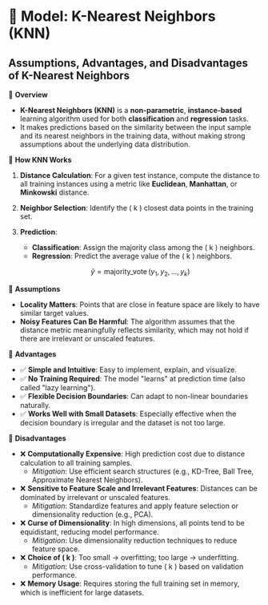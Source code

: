 # 🔹 Model: K-Nearest Neighbors (KNN)
## Assumptions, Advantages, and Disadvantages of K-Nearest Neighbors

🔹 **Overview**  
* **K-Nearest Neighbors (KNN)** is a **non-parametric**, **instance-based** learning algorithm used for both **classification** and **regression** tasks.
* It makes predictions based on the similarity between the input sample and its nearest neighbors in the training data, without making strong assumptions about the underlying data distribution.

🔹 **How KNN Works**  
1. **Distance Calculation**: For a given test instance, compute the distance to all training instances using a metric like **Euclidean**, **Manhattan**, or **Minkowski** distance.
2. **Neighbor Selection**: Identify the \( k \) closest data points in the training set.
3. **Prediction**:  
   - **Classification**: Assign the majority class among the \( k \) neighbors.
   - **Regression**: Predict the average value of the \( k \) neighbors.

   $$
   \hat{y} = \operatorname{majority\_vote}(y_1, y_2, ..., y_k)
   $$

🔹 **Assumptions**  
* **Locality Matters**: Points that are close in feature space are likely to have similar target values.
* **Noisy Features Can Be Harmful**: The algorithm assumes that the distance metric meaningfully reflects similarity, which may not hold if there are irrelevant or unscaled features.

🔹 **Advantages**  
* ✅ **Simple and Intuitive**: Easy to implement, explain, and visualize.
* ✅ **No Training Required**: The model "learns" at prediction time (also called "lazy learning").
* ✅ **Flexible Decision Boundaries**: Can adapt to non-linear boundaries naturally.
* ✅ **Works Well with Small Datasets**: Especially effective when the decision boundary is irregular and the dataset is not too large.

🔹 **Disadvantages**  
* ❌ **Computationally Expensive**: High prediction cost due to distance calculation to all training samples.
  * *Mitigation*: Use efficient search structures (e.g., KD-Tree, Ball Tree, Approximate Nearest Neighbors).
* ❌ **Sensitive to Feature Scale and Irrelevant Features**: Distances can be dominated by irrelevant or unscaled features.
  * *Mitigation*: Standardize features and apply feature selection or dimensionality reduction (e.g., PCA).
* ❌ **Curse of Dimensionality**: In high dimensions, all points tend to be equidistant, reducing model performance.
  * *Mitigation*: Use dimensionality reduction techniques to reduce feature space.
* ❌ **Choice of \( k \)**: Too small → overfitting; too large → underfitting.
  * *Mitigation*: Use cross-validation to tune \( k \) based on validation performance.
* ❌ **Memory Usage**: Requires storing the full training set in memory, which is inefficient for large datasets.



